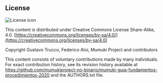 ## License
![License icon](https://licensebuttons.net/l/by-sa/3.0/88x31.png)

This content is distributed under Creative Commons License Share-Alike, 4.0. [https://creativecommons.org/licenses/by-sa/4.0/](https://creativecommons.org/licenses/by-sa/4.0)

Copyright Gustavo Trucco, Federico Aloi, Mumuki Project and contributors

This content consists of voluntary contributions made by many
individuals. For exact contribution history, see its revision history
available at https://github.com/mumukiproject-no-binario/mumuki-guia-fundamentos-procedimientos-2020 and the AUTHORS.txt file.

